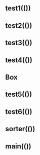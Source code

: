 ## test1(())

## test2(())

## test3(())

## test4(())

## Box

## test5(())

## test6(())

## sorter(())

## main(())
